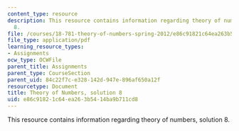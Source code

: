 ```yaml
---
content_type: resource
description: This resource contains information regarding theory of numbers, solution
  8.
file: /courses/18-781-theory-of-numbers-spring-2012/e86c91821c64ea263b5414ba9b711cd8_MIT18_781S12_pset8sol.pdf
file_type: application/pdf
learning_resource_types:
- Assignments
ocw_type: OCWFile
parent_title: Assignments
parent_type: CourseSection
parent_uid: 84c22f7c-e328-142d-947e-896af650a12f
resourcetype: Document
title: Theory of Numbers, solution 8
uid: e86c9182-1c64-ea26-3b54-14ba9b711cd8
---
```

This resource contains information regarding theory of numbers, solution 8.

